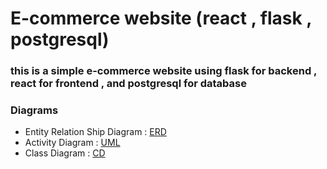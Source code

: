 # E-commerce website (react , flask , postgresql)

### this is a simple e-commerce website using flask for backend , react for frontend , and postgresql for database

### Diagrams
- Entity Relation Ship Diagram :  [ERD](https://dbdiagram.io/d/online-shop-65edeb26b1f3d4062c9035c2)
- Activity Diagram : [UML](https://somewhere.com)
- Class Diagram :  [CD](https://somewhere.com)